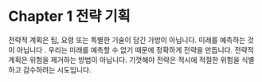 # Chapter 1 전략 기획

전략적 계획은 팁, 요령 또는 특별한 기술이 담긴 가방이 아닙니다. 미래를 예측하는 것이 아닙니다 . 우리는 미래를 예측할 수 없기 때문에 정확하게 전략을 만듭니다. 전략적 계획은 위험을 제거하는 방법이 아닙니다. 기껏해야 전략은 적시에 적절한 위험을 식별하고 감수하려는 시도입니다.
